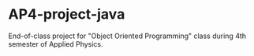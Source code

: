 # AP4-project-java
End-of-class project for "Object Oriented Programming" class during 4th semester of Applied Physics.
